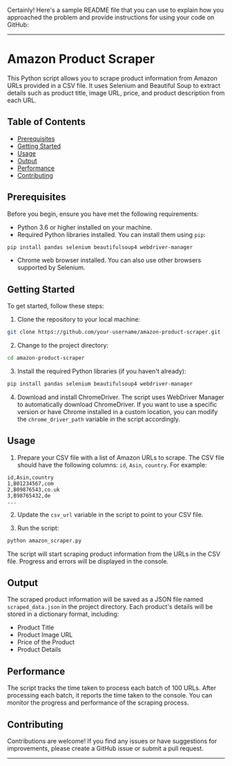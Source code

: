 Certainly! Here's a sample README file that you can use to explain how you approached the problem and provide instructions for using your code on GitHub:

---

# Amazon Product Scraper

This Python script allows you to scrape product information from Amazon URLs provided in a CSV file. It uses Selenium and Beautiful Soup to extract details such as product title, image URL, price, and product description from each URL.

## Table of Contents

- [Prerequisites](#prerequisites)
- [Getting Started](#getting-started)
- [Usage](#usage)
- [Output](#output)
- [Performance](#performance)
- [Contributing](#contributing)

## Prerequisites

Before you begin, ensure you have met the following requirements:

- Python 3.6 or higher installed on your machine.
- Required Python libraries installed. You can install them using `pip`:

```bash
pip install pandas selenium beautifulsoup4 webdriver-manager
```

- Chrome web browser installed. You can also use other browsers supported by Selenium.

## Getting Started

To get started, follow these steps:

1. Clone the repository to your local machine:

```bash
git clone https://github.com/your-username/amazon-product-scraper.git
```

2. Change to the project directory:

```bash
cd amazon-product-scraper
```

3. Install the required Python libraries (if you haven't already):

```bash
pip install pandas selenium beautifulsoup4 webdriver-manager
```

4. Download and install ChromeDriver. The script uses WebDriver Manager to automatically download ChromeDriver. If you want to use a specific version or have Chrome installed in a custom location, you can modify the `chrome_driver_path` variable in the script accordingly.

## Usage

1. Prepare your CSV file with a list of Amazon URLs to scrape. The CSV file should have the following columns: `id`, `Asin`, `country`. For example:

```csv
id,Asin,country
1,B01234567,com
2,B09876543,co.uk
3,B98765432,de
...
```

2. Update the `csv_url` variable in the script to point to your CSV file.

3. Run the script:

```bash
python amazon_scraper.py
```

The script will start scraping product information from the URLs in the CSV file. Progress and errors will be displayed in the console.

## Output

The scraped product information will be saved as a JSON file named `scraped_data.json` in the project directory. Each product's details will be stored in a dictionary format, including:

- Product Title
- Product Image URL
- Price of the Product
- Product Details

## Performance

The script tracks the time taken to process each batch of 100 URLs. After processing each batch, it reports the time taken to the console. You can monitor the progress and performance of the scraping process.

## Contributing

Contributions are welcome! If you find any issues or have suggestions for improvements, please create a GitHub issue or submit a pull request.


---
